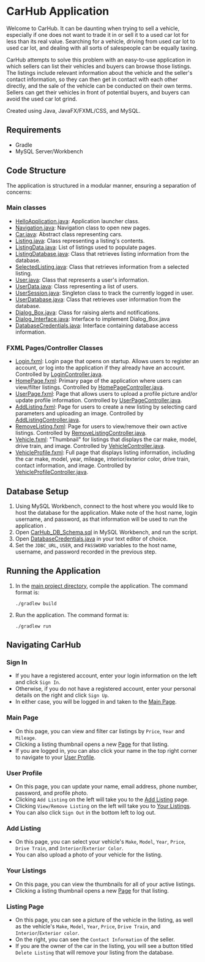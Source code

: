 # CarHub Application
Welcome to CarHub. It can be daunting when trying to sell a vehicle, especially if one does not want to trade it in or sell it to a used car lot for less than its real value.
Searching for a vehicle, driving from used car lot to used car lot, and dealing with all sorts of salespeople can be equally taxing.

CarHub attempts to solve this problem with an easy-to-use application in which sellers can list their vehicles and buyers can browse those listings.
The listings include relevant information about the vehicle and the seller's contact information, so they can then get in contact with each other directly,
and the sale of the vehicle can be conducted on their own terms.
Sellers can get their vehicles in front of potential buyers, and buyers can avoid the used car lot grind.

Created using Java, JavaFX/FXML/CSS, and MySQL.

## Requirements
- Gradle
- MySQL Server/Workbench

## Code Structure
The application is structured in a modular manner, ensuring a separation of concerns:

### Main classes
- [HelloApplication.java](src/main/java/carshop/carshop/HelloApplication.java): Application launcher class.
- [Navigation.java](src/main/java/carshop/carshop/Navigation.java): Navigation class to open new pages.
- [Car.java](src/main/java/carshop/carshop/Car.java): Abstract class representing cars.
- [Listing.java](src/main/java/carshop/carshop/Listing.java): Class representing a listing's contents.
- [ListingData.java](src/main/java/carshop/carshop/ListingData.java): List of listings used to populate pages.
- [ListingDatabase.java](src/main/java/carshop/carshop/ListingDatabase.java): Class that retrieves listing information from the database.
- [SelectedListing.java](src/main/java/carshop/carshop/SelectedListing.java): Class that retrieves information from a selected listing.
- [User.java](src/main/java/carshop/carshop/User.java): Class that represents a user's information.
- [UserData.java](src/main/java/carshop/carshop/UserData.java): Class representing a list of users.
- [UserSession.java](src/main/java/carshop/carshop/UserSession.java): Singleton class to track the currently logged in user.
- [UserDatabase.java](src/main/java/carshop/carshop/UserDatabase.java): Class that retrieves user information from the database.
- [Dialog_Box.java](src/main/java/carshop/carshop/Dialog_Box.java): Class for raising alerts and notifications.
- [Dialog_Interface.java](src/main/java/carshop/carshop/Dialog_Interface.java): Interface to implement Dialog_Box.java
- [DatabaseCredentials.java](src/main/java/carshop/carshop/DatabaseCredentials.java): Interface containing database access information.
 
### FXML Pages/Controller Classes
- [Login.fxml](src/main/resources/carshop/carshop/Login.fxml): Login page that opens on startup. Allows users to register an account, or log into the application if they already have an account. Controlled by [LoginController.java](src/main/java/carshop/carshop/LoginController.java).
- [HomePage.fxml](src/main/resources/carshop/carshop/HomePage.fxml): Primary page of the application where users can view/filter listings. Controlled by [HomePageController.java](src/main/java/carshop/carshop/HomePageController.java).
- [UserPage.fxml](src/main/resources/carshop/carshop/UserPage.fxml): Page that allows users to upload a profile picture and/or update profile information. Controlled by [UserPageController.java](src/main/java/carshop/carshop/UserPageController.java).
- [AddListing.fxml](src/main/resources/carshop/carshop/AddListing.fxml): Page for users to create a new listing by selecting card parameters and uploading an image. Controlled by [AddListingController.java](src/main/java/carshop/carshop/AddListingController.java).
- [RemoveListing.fxml](src/main/resources/carshop/carshop/RemoveListing.fxml): Page for users to view/remove their own active listings. Controlled by [RemoveListingController.java](src/main/java/carshop/carshop/RemoveListingController.java).
- [Vehicle.fxml](src/main/resources/carshop/carshop/Vehicle.fxml): "Thumbnail" for listings that displays the car make, model, drive train, and image. Controlled by [VehicleController.java](src/main/java/carshop/carshop/VehicleController.java).
- [VehicleProfile.fxml](src/main/resources/carshop/carshop/VehicleProfile.fxml): Full page that displays listing information, including the car make, model, year, mileage, interior/exterior color, drive train, contact information, and image. Controlled by [VehicleProfileController.java](src/main/java/carshop/carshop/VehicleProfileController.java).

## Database Setup
1. Using MySQL Workbench, connect to the host where you would like to host the database for the application. Make note of the host name, login username, and password, as that information will be used to run the application .
2. Open [CarHub_DB_Schema.sql](CarHub_DB_Schema.sql) in MySQL Workbench, and run the script.
3. Open [DatabaseCredentials.java](src/main/java/carshop/carshop/DatabaseCredentials.java) in your text editor of choice.
4. Set the `JDBC_URL`, `USER`, and `PASSWORD` variables to the host name, username, and password recorded in the previous step.

## Running the Application
1. In the [main project directory](/), compile the application. The command format is:
    ```
    ./gradlew build
    ```
2. Run the application. The command format is:
    ```
    ./gradlew run
    ```

## Navigating CarHub
### Sign In
- If you have a registered account, enter your login information on the left and click `Sign In`.
- Otherwise, if you do not have a registered account, enter your personal details on the right and click `Sign Up`.
- In either case, you will be logged in and taken to the [Main Page](###main-menu).
### Main Page
- On this page, you can view and filter car listings by `Price`, `Year` and `Mileage`.
- Clicking a listing thumbnail opens a new [Page](###Listing-Page) for that listing.
- If you are logged in, you can also click your name in the top right corner to navigate to your [User Profile](###User-Profile).
### User Profile
- On this page, you can update your name, email address, phone number, password, and profile photo.
- Clicking `Add Listing` on the left will take you to the [Add Listing](###Add-Listing) page.
- Clicking `View/Remove Listing` on the left will take you to [Your Listings](###Your-Listings).
- You can also click `Sign Out` in the bottom left to log out.
### Add Listing
- On this page, you can select your vehicle's `Make`, `Model`, `Year`, `Price`, `Drive Train`, and `Interior`/`Exterior Color`.
- You can also upload a photo of your vehicle for the listing.
### Your Listings
- On this page, you can view the thumbnails for all of your active listings.
- Clicking a listing thumbnail opens a new [Page](###Listing-Page) for that listing.
### Listing Page
- On this page, you can see a picture of the vehicle in the listing, as well as the vehicle's `Make`, `Model`, `Year`, `Price`, `Drive Train`, and `Interior`/`Exterior color`.
- On the right, you can see the `Contact Information` of the seller.
- If you are the owner of the car in the listing, you will see a button titled `Delete Listing` that will remove your listing from the database.
